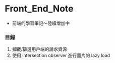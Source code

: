 # Front_End_Note

- 前端的學習筆記～陸續增加中

### 目錄

1.  攔截/篩選用戶端的請求資源 <br>
2.  使用 intersection observer 進行圖片的 lazy load <br>
